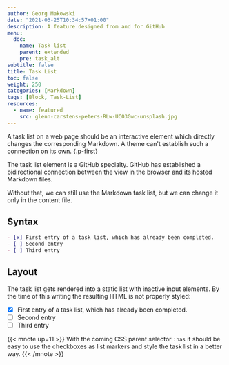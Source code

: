 ```yaml
---
author: Georg Makowski
date: "2021-03-25T10:34:57+01:00"
description: A feature designed from and for GitHub
menu:
  doc:
    name: Task list
    parent: extended
    pre: task_alt
subtitle: false
title: Task List
toc: false
weight: 250
categories: [Markdown]
tags: [Block, Task-List]
resources:
  - name: featured
    src: glenn-carstens-peters-RLw-UC03Gwc-unsplash.jpg
---
```


A task list on a web page should be an interactive element which directly changes the corresponding Markdown. A theme can't establish such a connection on its own.
{.p-first} <!--more-->

The task list element is a GitHub specialty. GitHub has established a bidirectional connection between the view in the browser and its hosted Markdown files.

Without that, we can still use the Markdown task list, but we can change it only in the content file.

## Syntax

```md
- [x] First entry of a task list, which has already been completed.
- [ ] Second entry
- [ ] Third entry
```

## Layout
The task list gets rendered into a static list with inactive input elements. By the time of this writing the resulting HTML is not properly styled:

- [x] First entry of a task list, which has already been completed.
- [ ]  Second entry
- [ ]  Third entry

{{< mnote up=11 >}}
With the coming CSS parent selector `:has` it should be easy to use the checkboxes as list markers and style the task list in a better way.
{{< /mnote >}}
